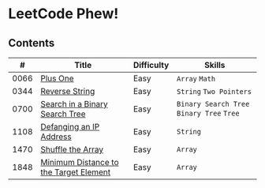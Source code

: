 # LeetCode Phew!

## Contents

| # | Title | Difficulty | Skills |
|---| ----- | ---------- | ------ |
| 0066 | [Plus One](https://leetcode.com/problems/plus-one) | Easy | `Array` `Math` |
| 0344 | [Reverse String](https://leetcode.com/problems/reverse-string) | Easy | `String` `Two Pointers` |
| 0700 | [Search in a Binary Search Tree](https://leetcode.com/problems/search-in-a-binary-search-tree) | Easy | `Binary Search Tree` `Binary Tree` `Tree` |
| 1108 | [Defanging an IP Address](https://leetcode.com/problems/defanging-an-ip-address) | Easy | `String` |
| 1470 | [Shuffle the Array](https://leetcode.com/problems/shuffle-the-array) | Easy | `Array` |
| 1848 | [Minimum Distance to the Target Element](https://leetcode.com/problems/minimum-distance-to-the-target-element) | Easy | `Array` |